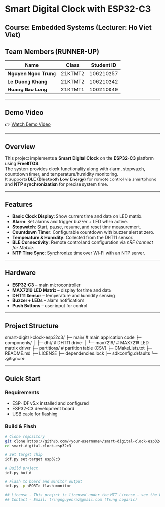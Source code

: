 # Smart Digital Clock with ESP32-C3

## Course: Embedded Systems (Lecturer: Ho Viet Viet)

## Team Members (RUNNER-UP)

| **Name**              | **Class**   | **Student ID** |
|-----------------------|-------------|----------------|
| **Nguyen Ngoc Trung** | 21KTMT2     | 106210257      |
| **Le Duong Khang**    | 21KTMT2     | 106210242      |
| **Hoang Bao Long**    | 21KTMT1     | 106210049      |

---

## Demo Video
👉 [Watch Demo Video]([https://dutudn-my.sharepoint.com/:f:/g/personal/106210257_sv1_dut_udn_vn/Evb2tunF1ZlOj1-KEonS4-QBRIs6iY3oaKkIodkvFbZWYg?e=yePtbq](https://dutudn-my.sharepoint.com/:f:/g/personal/106210257_sv1_dut_udn_vn/EoB4OwdcJPhLl9rfLrjFGPYBh64os1MtreClBHbddoRq0g?e=lbbf4Q))

---

## Overview
This project implements a **Smart Digital Clock** on the **ESP32-C3** platform using **FreeRTOS**.  
The system provides clock functionality along with alarm, stopwatch, countdown timer, and temperature/humidity monitoring.  
It supports **BLE (Bluetooth Low Energy)** for remote control via smartphone and **NTP synchronization** for precise system time.

---

## Features
- **Basic Clock Display**: Show current time and date on LED matrix.  
- **Alarm**: Set alarms and trigger buzzer + LED when active.  
- **Stopwatch**: Start, pause, resume, and reset time measurement.  
- **Countdown Timer**: Configurable countdown with buzzer alert at zero.  
- **Temperature & Humidity**: Collected from the DHT11 sensor.  
- **BLE Connectivity**: Remote control and configuration via *nRF Connect for Mobile*.  
- **NTP Time Sync**: Synchronize time over Wi-Fi with an NTP server.  

---

## Hardware
- **ESP32-C3** – main microcontroller  
- **MAX7219 LED Matrix** – display for time and data  
- **DHT11 Sensor** – temperature and humidity sensing  
- **Buzzer + LEDs** – alarm notifications  
- **Push Buttons** – user input for control  

---

## Project Structure
smart-digital-clock-esp32c3/
├─ main/ # main application code
├─ components/
│ ├─ dht/ # DHT11 driver
│ └─ max7219/ # MAX7219 LED matrix driver
├─ partitions/ # partition table (CSV)
├─ CMakeLists.txt
├─ README.md
├─ LICENSE
├─ dependencies.lock
├─ sdkconfig.defaults
└─ .gitignore


---

## Quick Start

### Requirements
- ESP-IDF v5.x installed and configured
- ESP32-C3 development board
- USB cable for flashing

### Build & Flash
```bash
# Clone repository
git clone https://github.com/<your-username>/smart-digital-clock-esp32c3.git
cd smart-digital-clock-esp32c3

# Set target chip
idf.py set-target esp32c3

# Build project
idf.py build

# Flash to board and monitor output
idf.py -p <PORT> flash monitor

## License - This project is licensed under the MIT License – see the LICENSE file for details.
## Contact - Email: trungnguyenraz@gmail.com (Trung Logaric)
